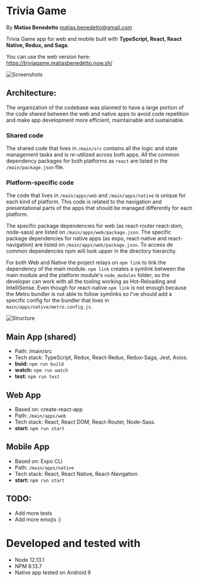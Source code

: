 # Trivia Game
By **Matias Benedetto** <matias.benedetto@gmail.com>

Trivia Game app for web and mobile built with **TypeScript, React, React Native, Redux, and Saga**.

You can use the web version here: https://triviagame.matiasbenedetto.now.sh/

![Screenshots](https://user-images.githubusercontent.com/1310626/75196164-2e04af00-573a-11ea-933c-78978b56076d.png)

## Architecture:

The organization of the codebase was planned to have a large portion of the code shared between the web and native apps to avoid code repetition and make app development more efficient, maintainable and sustainable.

### Shared code
The shared code that lives in `/main/src` contains all the logic and state management tasks and is re-utilized across both apps. All the common dependency packages for both platforms as `react` are listed in the `/main/package.json` file.

### Platform-specific code
The code that lives in `/main/apps/web` and `/main/apps/native` is unique for each kind of platform. This code is related to the navigation and presentational parts of the apps that should be managed differently for each platform.

The specific package dependencies for web (as react-router react-dom, node-sass) are listed on `/main/apps/web/package.json`. The specific package dependencies for native apps (as expo, react-native and react-navigation) are listed on `/main/apps/web/package.json`. To access de common dependencies npm will look upper in the directory hierarchy.

For both Web and Native the project relays on `npm link` to link the dependency of the main module. `npm link` creates a symlink between the main module and the platform module's `node_modules` folder, so the developer can work with all the tooling working as Hot-Reloading and IntelliSense. Even though for react-native `npm link` is not enough because the Metro bundler is not able to follow symlinks so I've should add a specific config for the bundler that lives in `main/apps/native/metro.config.js`.

![Structure](https://user-images.githubusercontent.com/1310626/75196162-2cd38200-573a-11ea-8385-e4b2c1681b9a.png)

## Main App (shared)
- Path: /main/src
- Tech stack: TypeScript, Redux, React-Redux, Redux-Saga, Jest, Axios.
- **buid:** `npm run build`
- **watch:** `npm run watch`
- **test:** `npm run test`

## Web App
- Based on: create-react-app
- Path: `/main/apps/web`
- Tech stack: React, React DOM, React-Router, Node-Sass. 
- **start:** `npm run start`

## Mobile App
- Based on: Expo CLI
- Path: `/main/apps/native`
- Tech stack: React, React Native, React-Navigation.
- **start:** `npm run start`


## TODO:
- Add more tests
- Add more emojis :)

# Developed and tested with
- Node 12.13.1
- NPM 6.13.7
- Native app tested on Android 9
